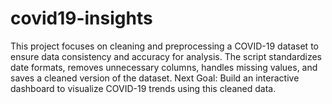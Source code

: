 # covid19-insights
This project focuses on cleaning and preprocessing a COVID-19 dataset to ensure data consistency and accuracy for analysis. The script standardizes date formats, removes unnecessary columns, handles missing values, and saves a cleaned version of the dataset.
 Next Goal: Build an interactive dashboard to visualize COVID-19 trends using this cleaned data.
